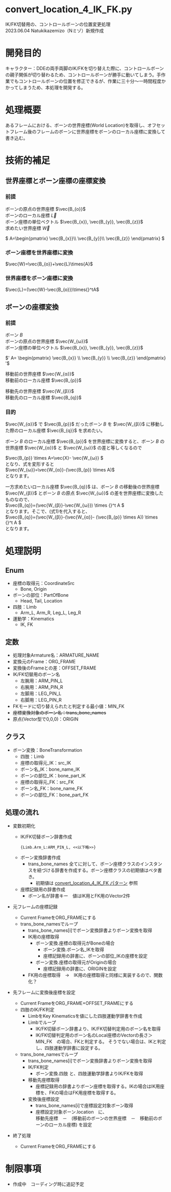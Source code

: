 convert_location_4_IK_FK.py  
===
IK/FK切替用の、コントロールボーンの位置変更処理  
2023.06.04 Natukikazemizo（Nミゾ）新規作成

# 開発目的
キャラクター：DDEの両手両脚のIK/FKを切り替えた際に、コントロールボーンの親子関係が切り替わるため、コントロールボーンが勝手に動いてしまう。手作業でもコントロールボーンの位置を修正できるが、作業に三十分～一時間程度かかってしまうため、本処理を開発する。
# 処理概要
あるフレームにおける、ボーンの世界座標(World Location)を取得し、オフセットフレーム後のフレームのボーンに世界座標をボーンのローカル座標に変換して書き込む。

# 技術的補足
## 世界座標とボーン座標の座標変換
### 前提
ボーンの原点の世界座標  $\vec{B_{o}}$  
ボーンのローカル座標   $\vec{L}$  
ボーン座標の単位ベクトル   $\vec{B_{x}}, \vec{B_{y}}, \vec{B_{z}}$  
求めたい世界座標  $\vec{W}$  

$`
A=\begin{pmatrix}
\vec{B_{x}}\\
\vec{B_{y}}\\
\vec{B_{z}}
\end{pmatrix}
`$

### ボーン座標を世界座標に変換  
$\vec{W}=\vec{B_{o}}+\vec{L}\times{A}$  

### 世界座標をボーン座標に変換
$\vec{L}=(\vec{W}-\vec{B_{o}})\times{}^tA$  

## ボーンの座標変換
### 前提
ボーン $B$  
ボーンの原点の世界座標 $\vec{W_{ω}}$   
ボーン座標の単位ベクトル   $\vec{B_{x}}, \vec{B_{y}}, \vec{B_{z}}$  

$'
A=
\begin{pmatrix} 
\vec{B_{x}} \\ 
\vec{B_{y}} \\
\vec{B_{z}}
\end{pmatrix} 
'$



移動前の世界座標  $\vec{W_{α}}$  
移動前のローカル座標  $\vec{B_{p}}$  

移動先の世界座標  $\vec{W_{β}}$  
移動先のローカル座標  $\vec{B_{q}}$

### 目的
 $\vec{W_{α}}$ で $\vec{B_{p}}$ だったボーン $B$ を  $\vec{W_{β}}$ に移動した際のローカル座標  $\vec{B_{q}}$ を求めたい。  
   
ボーン $B$ のローカル座標 $\vec{B_{p}}$ を世界座標に変換すると、ボーン $B$ の世界座標 $\vec{W_{α}}$  と $\vec{W_{ω}}$ の差と等しくなるので

$\vec{B_{p}} \times A=\vec{X}- \vec{W_{ω}} $  
となり、式を変形すると  
$\vec{W_{ω}}=\vec{W_{α}}-(\vec{B_{p}} \times A)$  
となります。

一方求めたいローカル座標 $\vec{B_{q}}$ は、ボーン $B$ の移動後の世界座標 $\vec{W_{β}}$ とボーン $B$ の原点 $\vec{W_{ω}}$ の差を世界座標に変換したものなので、  
$\vec{B_{q}}=(\vec{W_{β}}-\vec{W_{ω}})  \times {}^t A $  
となります。そこで、(式1)を代入すると、  
$\vec{B_{q}}=(\vec{W_{β}}-(\vec{W_{α}}- (\vec{B_{p}} \times A)) \times {}^t A $  
となります。



# 処理説明
## Enum
* 座標の取得元：CoordinateSrc
  * Bone, Origin
* ボーンの部位：PartOfBone
  * Head, Tail, Location
* 四肢：Limb
  * Arm_L, Arm_R, Leg_L, Leg_R
* 運動学：Kinematics
  * IK, FK


## 定数
* 処理対象Armature名：ARMATURE_NAME
* 変換元のFrame：ORG_FRAME
* 変換後のFrameとの差：OFFSET_FRAME
* IK/FK切替用のボーン名
  * 左腕用：ARM_PIN_L
  * 右腕用：ARM_PIN_R
  * 左脚用：LEG_PIN_L
  * 右脚用：LEG_PIN_R
* FKモードに切り替えられたと判定する最小値：MIN_FK  
* ~~座標変換対象のボーン名：trans_bone_names~~
* 原点(Vector型で0,0,0)：ORIGIN
## クラス
* ボーン変換：BoneTransformation
  * 四肢：Limb
  * 座標の取得元_IK：src_IK
  * ボーン名_IK：bone_name_IK
  * ボーンの部位_IK：bone_part_IK
  * 座標の取得元_FK：src_FK
  * ボーン名_FK：bone_name_FK
  * ボーンの部位_FK：bone_part_FK

## 処理の流れ
* 変数初期化
  * IK/FK切替ボーン辞書作成  
    ```
    {Limb.Arm_L:ARM_PIN_L, <<以下略>>}
    ```
  * ボーン変換辞書作成
    * trans_bone_names 全てに対して、ボーン座標クラスのインスタンスを紐づける辞書を作成する。ボーン座標クラスの初期値はベタ書き。
       * 初期値は
[convert_location_4_IK_FK パターン](https://docs.google.com/spreadsheets/d/1_WTIvTkg_w0k1wFJPyg4sHBb2bkfpKs7Nq4aCRMfrUs/edit?usp=sharing)
参照
  * 座標記録用の辞書作成
    * ボーン名が辞書キー　値はIK用とFK用のVector2件

* 元フレームの座標記録
  * Current FrameをORG_FRAMEにする
  * trans_bone_namesでループ
    * trans_bone_names[i]でボーン変換辞書よりボーン変換を取得
    * IK用の座標取得
      * ボーン変換.座標の取得元がBoneの場合
        * ボーン変換.ボーン名_IKを取得
        *  座標記録用の辞書に、ボーンの部位_IKの座標を設定
      * ボーン変換.座標の取得元がOriginの場合
        * 座標記録用の辞書に、ORIGINを設定
    * FK用の座標取得　→　IK用の座標取得と同様に実装するので、関数化？
* 先フレームに変換後座標を設定
  * Current FrameをORG_FRAME+OFFSET_FRAMEにする
  * 四肢のIK/FK判定
    * LimbをKey Kinematicsを値にした四肢運動学辞書を作成
    * Limbでループ
      * IK/FK切替ボーン辞書より、IK/FK切替判定用のボーン名を取得
      * IK/FK切替判定用のボーン名のLocal座標のVectorの長さ＞MIN_FK　の場合、FKと判定する。
      そうでない場合は、IKと判定し、四肢運動学辞書に設定する。
  * trans_bone_namesでループ
    * trans_bone_names[i]でボーン変換辞書よりボーン変換を取得
    * IK/FK判定
      * ボーン変換.四肢 と、四肢運動学辞書よりIK/FKを取得
    * 移動先座標取得
      * 座標記録用の辞書よりボーン座標を取得する。IKの場合はIK用座標を、FKの場合はFK用座標を取得する。
    * 変換後座標設定
      * trans_bone_names[i]で座標設定対象ボーン取得
      * 座標設定対象ボーン.location　に、  
        移動先座標　－　(移動前のボーンの世界座標　－　移動前のボーンのローカル座標)
        を設定

* 終了処理
  * Current FrameをORG_FRAMEにする  

# 制限事項
* 作成中　コーディング時に追記予定


